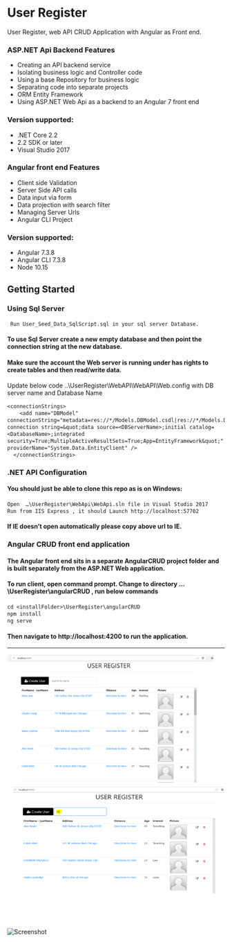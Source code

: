 # User Register

User Register, web API CRUD Application with Angular as Front end.

### ASP.NET Api Backend Features

* Creating an API backend service
* Isolating business logic and Controller code
* Using a base Repository for business logic
* Separating code into separate projects
* ORM Entity Framework 
* Using ASP.NET Web Api as a backend to an Angular 7 front end

### Version supported:
* .NET Core 2.2
* 2.2 SDK or later
* Visual Studio 2017

### Angular front end Features
* Client side Validation
* Server Side API calls 
* Data input via form 
* Data projection with search filter 
* Managing Server Urls 
* Angular CLI Project

### Version supported:
* Angular 7.3.8
* Angular CLI 7.3.8
* Node 10.15



## Getting Started

### Using Sql Server

``````````````````````````````````````````````````````````````
 Run User_Seed_Data_SqlScript.sql in your sql server Database. 
``````````````````````````````````````````````````````````````

#### To use Sql Server create a new empty database and then point the connection string at the new database.

#### Make sure the account the Web server is running under has rights to create tables and then read/write data.

Update below code ..\UserRegister\WebAPI\WebAPI\Web.config with DB server name and Database Name 

``````````````````````````````````````````````
<connectionStrings>
    <add name="DBModel" connectionString="metadata=res://*/Models.DBModel.csdl|res://*/Models.DBModel.ssdl|res://*/Models.DBModel.msl;provider=System.Data.SqlClient;provider connection string=&quot;data source=<DBServerName>;initial catalog=<DatabaseName>;integrated security=True;MultipleActiveResultSets=True;App=EntityFramework&quot;" providerName="System.Data.EntityClient" />
  </connectionStrings>
``````````````````````````````````````````````
  
  
### .NET API Configuration

#### You should just be able to clone this repo as is on Windows:

``````````````````````````````````````````````
Open  …\UserRegister\WebApi\WebApi.sln file in Visual Studio 2017
Run from IIS Express , it should Launch http://localhost:57702 
``````````````````````````````````````````````

#### If IE doesn’t open automatically please copy above url to IE.

### Angular CRUD front end application 

#### The Angular front end sits in a separate AngularCRUD project folder and is built separately from the ASP.NET Web application.
#### To run client, open command prompt. Change to directory  …\UserRegister\angularCRUD  , run below commands 

``````````````````````````````````````````````
cd <installFolder>\UserRegister\angularCRUD
npm install
ng serve
``````````````````````````````````````````````

#### Then navigate to http://localhost:4200 to run the application. 

------------------------------------------------------------------------------


![Screenshot](Snapshot1.png)


![Screenshot](Snapshot1=2.png)
